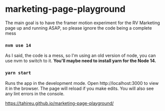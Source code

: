 # marketing-page-playground
The main goal is to have the framer motion experiment for the RV Marketing page up and running ASAP, so please ignore the code being a complete mess

### `nvm use 14`
As I said, the code is a mess, so I'm using an old version of node, you can use nvm to switch to it. **You'll maybe need to install yarn for the Node 14.**

### `yarn start`
Runs the app in the development mode. Open http://localhost:3000 to view it in the browser. The page will reload if you make edits.
You will also see any lint errors in the console.

https://tahireu.github.io/marketing-page-playground/


